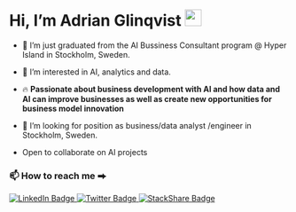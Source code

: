 <h1>
  Hi, I’m Adrian Glinqvist
  <img src="https://media.giphy.com/media/hvRJCLFzcasrR4ia7z/giphy.gif" width="30px"/>
</h1>

- 🌱 I’m just graduated from the AI Bussiness Consultant program @ Hyper Island in Stockholm, Sweden.
- 👀 I’m interested in AI, analytics and data.
- 🔥 **Passionate about business development with AI and how data and AI can improve businesses as well as create new opportunities for business model innovation**
- 💞️ I’m looking for position as business/data analyst /engineer in Stockholm, Sweden. 

- Open to collaborate on AI projects 

### 📫 How to reach me ⮕

<a href="https://www.linkedin.com/in/adrian-glinqvist/">
  <img src="https://img.shields.io/badge/LinkedIn-blue?style=for-the-badge&logo=linkedin&logoColor=white" alt="LinkedIn Badge"/>
</a>

<a href="https://twitter.com/mana231">
  <img src="https://img.shields.io/badge/Twitter-blue?style=for-the-badge&logo=twitter&logoColor=white" alt="Twitter Badge"/> 
</a>

<a href="https://stackshare.io/adrianglinqvist/my-stack">
  <img src="https://img.shields.io/badge/StackShare-0690FA.svg?style=for-the-badge&logo=StackShare&logoColor=white" alt="StackShare Badge"/> 
</a>


<!---
AdrianG-AIBC/AdrianG-AIBC is a ✨ special ✨ repository because its `README.md` (this file) appears on your GitHub profile.
You can click the Preview link to take a look at your changes.
--->
